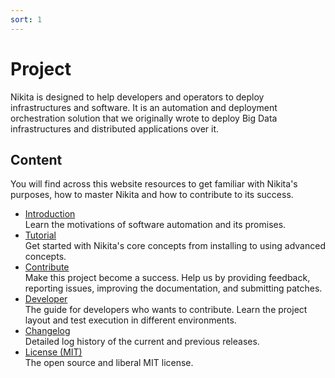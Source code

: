 ```yaml
---
sort: 1
---
```


# Project

Nikita is designed to help developers and operators to deploy infrastructures and software. It is an automation and deployment orchestration solution that we originally wrote to deploy Big Data infrastructures and distributed applications over it.

## Content

You will find across this website resources to get familiar with Nikita's purposes, how to master Nikita and how to contribute to its success.

* [Introduction](/current/project/introduction/)   
  Learn the motivations of software automation and its promises.
* [Tutorial](/current/project/tutorial/)   
  Get started with Nikita's core concepts from installing to using advanced concepts.
* [Contribute](/current/project/contribute/)   
  Make this project become a success. Help us by providing feedback, reporting issues, improving the documentation, and submitting patches.
* [Developer](/current/project/developers/)   
  The guide for developers who wants to contribute. Learn the project layout and test execution in different environments.
* [Changelog](/current/project/changelog/)   
  Detailed log history of the current and previous releases.
* [License (MIT)](/current/project/license/)   
The open source and liberal MIT license.
